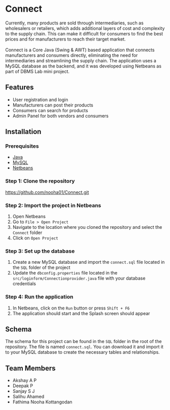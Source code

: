 # Connect
Currently, many products are sold through intermediaries, such as wholesalers or retailers, which adds additional layers of cost and complexity to the supply chain. This can make it difficult for consumers to find the best prices and for manufacturers to reach their target market.
<br><br>Connect is a Core Java (Swing & AWT) based application  that connects manufacturers and consumers directly, eliminating the need for intermediaries and streamlining the supply chain. The application uses a MySQL database as the backend, and it was developed using Netbeans as part of DBMS Lab mini project.

## Features

- User registration and login
- Manufacturers can post their products
- Consumers can search for products
- Admin Panel for both vendors and consumers

## Installation

### Prerequisites

- [Java](https://www.java.com/en/download/)
- [MySQL](https://www.mysql.com/downloads/)
- [Netbeans](https://netbeans.org/downloads/)

### Step 1: Clone the repository
https://github.com/nooha01/Connect.git

### Step 2: Import the project in Netbeans

1. Open Netbeans
2. Go to `File > Open Project`
3. Navigate to the location where you cloned the repository and select the `Connect` folder
4. Click on `Open Project`

### Step 3: Set up the database

1. Create a new MySQL database and import the `connect.sql` file located in the `SQL` folder of the project
2. Update the `dbconfig.properties` file located in the `src/loginform/Connectionprovider.java` file with your database credentials

### Step 4: Run the application

1. In Netbeans, click on the `Run` button or press `Shift + F6`
2. The application should start and the Splash screen should appear

## Schema

The schema for this project can be found in the `SQL` folder in the root of the repository. The file is named `connect.sql`. You can download it and import it to your MySQL database to create the necessary tables and relationships.


## Team Members

- Akshay A P 
- Deepak P 
- Sanjay S J 
- Salihu Ahamed 
- Fathima Nooha Kottangodan 

